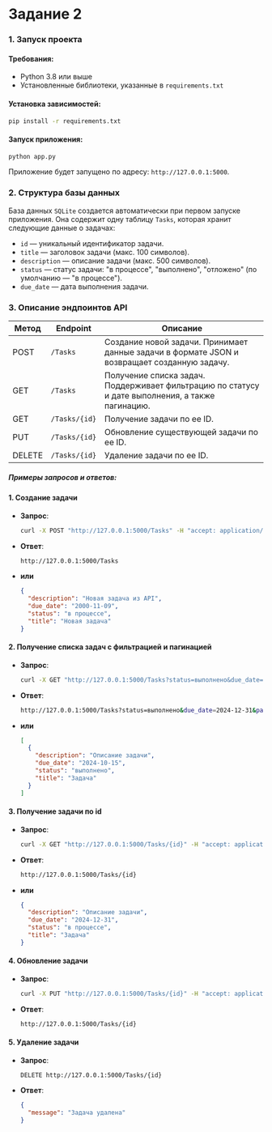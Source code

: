 
# Задание 2
### 1. Запуск проекта
#### Требования:
- Python 3.8 или выше
- Установленные библиотеки, указанные в `requirements.txt`

#### Установка зависимостей:
```bash
pip install -r requirements.txt
```

#### Запуск приложения:
```bash
python app.py
```

Приложение будет запущено по адресу: `http://127.0.0.1:5000`.

### 2. Структура базы данных
База данных `SQLite` создается автоматически при первом запуске приложения. Она содержит одну таблицу `Tasks`, которая хранит следующие данные о задачах:
- `id` — уникальный идентификатор задачи.
- `title` — заголовок задачи (макс. 100 символов).
- `description` — описание задачи (макс. 500 символов).
- `status` — статус задачи: "в процессе", "выполнено", "отложено" (по умолчанию — "в процессе").
- `due_date` — дата выполнения задачи.

### 3. Описание эндпоинтов API

| Метод | Endpoint       | Описание                                                                                             |
|-------|----------------|------------------------------------------------------------------------------------------------------|
| POST  | `/Tasks`       | Создание новой задачи. Принимает данные задачи в формате JSON и возвращает созданную задачу.         |
| GET   | `/Tasks`       | Получение списка задач. Поддерживает фильтрацию по статусу и дате выполнения, а также пагинацию.     |
| GET   | `/Tasks/{id}`  | Получение задачи по ее ID.                                                                           |
| PUT   | `/Tasks/{id}`  | Обновление существующей задачи по ее ID.                                                             |
| DELETE| `/Tasks/{id}`  | Удаление задачи по ее ID.                                                                            |

##### Примеры запросов и ответов:

#### 1. Создание задачи
- **Запрос**:
    ```bash
    curl -X POST "http://127.0.0.1:5000/Tasks" -H "accept: application/json" -H "Content-Type: application/json" -d "{ \"description\": \"Новая задача из API\", \"due_date\": \"2000-11-09\", \"status\": \"в процессе\", \"title\": \"Новая задача\"}"
    ```
- **Ответ**:
    ```bash
    http://127.0.0.1:5000/Tasks
    ```
- **или**
    ```json
    {
      "description": "Новая задача из API",
      "due_date": "2000-11-09",
      "status": "в процессе",
      "title": "Новая задача"
    }
    ```

#### 2. Получение списка задач с фильтрацией и пагинацией
- **Запрос**:
    ```bash
    curl -X GET "http://127.0.0.1:5000/Tasks?status=выполнено&due_date=2024-12-31&page=1&size=10" -H "accept: application/json"
    ```
- **Ответ**:
    ```bash
    http://127.0.0.1:5000/Tasks?status=выполнено&due_date=2024-12-31&page=1&size=10
    ```
- **или**
    ```json
    [
      {
        "description": "Описание задачи",
        "due_date": "2024-10-15",
        "status": "выполнено",
        "title": "Задача"
      }
    ]
    ```

#### 3. Получение задачи по id
- **Запрос**:
    ```bash
    curl -X GET "http://127.0.0.1:5000/Tasks/{id}" -H "accept: application/json"
    ```
- **Ответ**:
    ```bash
    http://127.0.0.1:5000/Tasks/{id}
    ```
- **или**
    ```json
    {
      "description": "Описание задачи",
      "due_date": "2024-12-31",
      "status": "в процессе",
      "title": "Задача"
    }
    ```

#### 4. Обновление задачи
- **Запрос**:
    ```bash
    curl -X PUT "http://127.0.0.1:5000/Tasks/{id}" -H "accept: application/json" -H "Content-Type: application/json" -d "{ \"title\": \"Обновленная задача\", \"description\": \"Новое описание задачи\", \"status\": \"выполнено\", \"due_date\": \"2024-11-15\"}"
    ```
- **Ответ**:
    ```bash
    http://127.0.0.1:5000/Tasks/{id}
    ```

#### 5. Удаление задачи
- **Запрос**:
    ```plaintext
    DELETE http://127.0.0.1:5000/Tasks/{id}
    ```
- **Ответ**:
    ```json
    {
      "message": "Задача удалена"
    }
    ```
